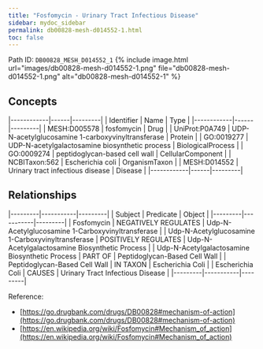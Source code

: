 ```yaml
---
title: "Fosfomycin - Urinary Tract Infectious Disease"
sidebar: mydoc_sidebar
permalink: db00828-mesh-d014552-1.html
toc: false 
---
```



Path ID: `DB00828_MESH_D014552_1`
{% include image.html url="images/db00828-mesh-d014552-1.png" file="db00828-mesh-d014552-1.png" alt="db00828-mesh-d014552-1" %}

## Concepts

|------------|------|---------|
| Identifier | Name | Type    |
|------------|------|---------|
| MESH:D005578 | fosfomycin | Drug |
| UniProt:P0A749 | UDP-N-acetylglucosamine 1-carboxyvinyltransferase | Protein |
| GO:0019277 | UDP-N-acetylgalactosamine biosynthetic process | BiologicalProcess |
| GO:0009274 | peptidoglycan-based cell wall | CellularComponent |
| NCBITaxon:562 | Escherichia coli | OrganismTaxon |
| MESH:D014552 | Urinary tract infectious disease | Disease |
|------------|------|---------|

## Relationships

|---------|-----------|---------|
| Subject | Predicate | Object  |
|---------|-----------|---------|
| Fosfomycin | NEGATIVELY REGULATES | Udp-N-Acetylglucosamine 1-Carboxyvinyltransferase |
| Udp-N-Acetylglucosamine 1-Carboxyvinyltransferase | POSITIVELY REGULATES | Udp-N-Acetylgalactosamine Biosynthetic Process |
| Udp-N-Acetylgalactosamine Biosynthetic Process | PART OF | Peptidoglycan-Based Cell Wall |
| Peptidoglycan-Based Cell Wall | IN TAXON | Escherichia Coli |
| Escherichia Coli | CAUSES | Urinary Tract Infectious Disease |
|---------|-----------|---------|

Reference: 
  - [https://go.drugbank.com/drugs/DB00828#mechanism-of-action](https://go.drugbank.com/drugs/DB00828#mechanism-of-action)
  - [https://en.wikipedia.org/wiki/Fosfomycin#Mechanism_of_action](https://en.wikipedia.org/wiki/Fosfomycin#Mechanism_of_action)
